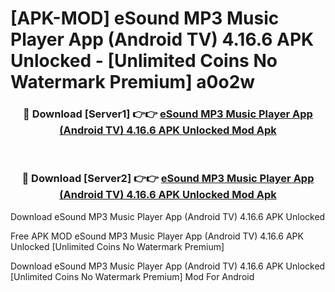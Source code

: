 # [APK-MOD] eSound  MP3 Music Player App (Android TV) 4.16.6 APK Unlocked - [Unlimited Coins No Watermark Premium] a0o2w



<div align="center">
<h3>🔴 Download [Server1] 👉👉 <a href="https://momento.my/?title=eSound__MP3_Music_Player_App_(Android_TV)_4.16.6_APK_Unlocked">eSound  MP3 Music Player App (Android TV) 4.16.6 APK Unlocked Mod Apk</a></h3><br>

<h3>🔴 Download [Server2] 👉👉 <a href="https://momento.my/?title=eSound__MP3_Music_Player_App_(Android_TV)_4.16.6_APK_Unlocked">eSound  MP3 Music Player App (Android TV) 4.16.6 APK Unlocked Mod Apk</a></h3>
</div>



Download eSound  MP3 Music Player App (Android TV) 4.16.6 APK Unlocked 

Free APK MOD eSound  MP3 Music Player App (Android TV) 4.16.6 APK Unlocked [Unlimited Coins No Watermark Premium]

Download eSound  MP3 Music Player App (Android TV) 4.16.6 APK Unlocked [Unlimited Coins No Watermark Premium] Mod For Android
